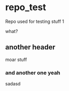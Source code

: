 # repo_test
Repo used for testing stuff 1

what?
## another header
moar stuff

### and another one yeah
sadasd
